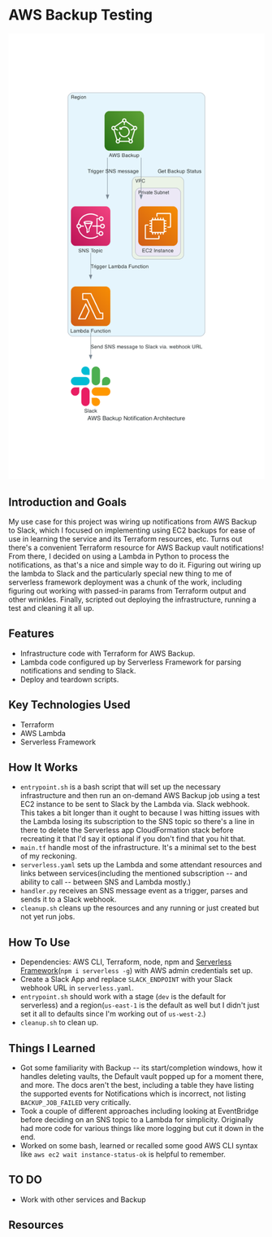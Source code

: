 # AWS Backup Testing

![Architectural diagram depicting flow from EC2 instance to sending backups via. SNS and Lambda to Slack](./aws_backup_notification_architecture.png)

## Introduction and Goals

My use case for this project was wiring up notifications from AWS Backup to Slack, which I focused on implementing using EC2 backups for ease of use in learning the service and its Terraform resources, etc. Turns out there's a convenient Terraform resource for AWS Backup vault notifications! From there, I decided on using a Lambda in Python to process the notifications, as that's a nice and simple way to do it.
Figuring out wiring up the lambda to Slack and the particularly special new thing to me of serverless framework deployment was a chunk of the work, including figuring out working with passed-in params from Terraform output and other wrinkles. Finally, scripted out deploying the infrastructure, running a test and cleaning it all up.

## Features

- Infrastructure code with Terraform for AWS Backup.
- Lambda code configured up by Serverless Framework for parsing notifications and sending to Slack.
- Deploy and teardown scripts.

## Key Technologies Used

- Terraform
- AWS Lambda
- Serverless Framework

## How It Works

- `entrypoint.sh` is a bash script that will set up the necessary infrastructure and then run an on-demand AWS Backup job using a test EC2 instance to be sent to Slack by the Lambda via. Slack webhook. This takes a bit longer than it ought to because I was hitting issues with the Lambda losing its subscription to the SNS topic so there's a line in there to delete the Serverless app CloudFormation stack before recreating it that I'd say it optional if you don't find that you hit that.
- `main.tf` handle most of the infrastructure. It's a minimal set to the best of my reckoning.
- `serverless.yaml` sets up the Lambda and some attendant resources and links between services(including the mentioned subscription -- and ability to call -- between SNS and Lambda mostly.)
- `handler.py` receives an SNS message event as a trigger, parses and sends it to a Slack webhook.
- `cleanup.sh` cleans up the resources and any running or just created but not yet run jobs.

## How To Use

- Dependencies: AWS CLI, Terraform, node, npm and [Serverless Framework](https://www.serverless.com/framework/docs)(`npm i serverless -g`) with AWS admin credentials set up.
- Create a Slack App and replace `SLACK_ENDPOINT` with your Slack webhook URL in `serverless.yaml`.
- `entrypoint.sh` should work with a stage (`dev` is the default for serverless) and a region(`us-east-1` is the default as well but I didn't just set it all to defaults since I'm working out of `us-west-2`.)
- `cleanup.sh` to clean up.

## Things I Learned

- Got some familiarity with Backup -- its start/completion windows, how it handles deleting vaults, the Default vault popped up for a moment there, and more. The docs aren't the best, including a table they have listing the supported events for Notifications which is incorrect, not listing `BACKUP_JOB_FAILED` very critically.
- Took a couple of different approaches including looking at EventBridge before deciding on an SNS topic to a Lambda for simplicity. Originally had more code for various things like more logging but cut it down in the end.
- Worked on some bash, learned or recalled some good AWS CLI syntax like `aws ec2 wait instance-status-ok` is helpful to remember.

## TO DO

- Work with other services and Backup

## Resources

